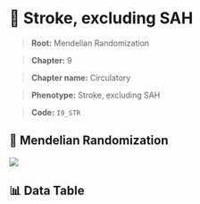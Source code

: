 # 🧪 Stroke, excluding SAH

> **Root:** Mendelian Randomization

> **Chapter:** 9  

> **Chapter name:** Circulatory

> **Phenotype:** Stroke, excluding SAH  

> **Code:** `I9_STR`

## 🧬 Mendelian Randomization  

<img src="/MR/Figures/Forward/I9_STR.png"/>

## 📊 Data Table

<CsvTableMRF src="/MR/Data/Forward/I9_STR.csv"/>
